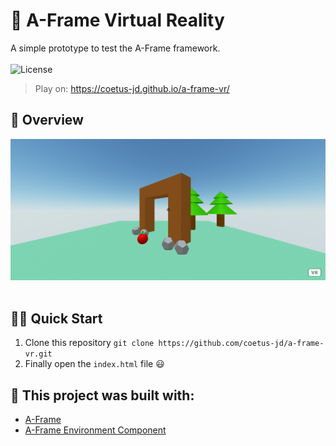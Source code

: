 # 🧊 A-Frame Virtual Reality

<p align="left">
A simple prototype to test the A-Frame framework.
  <br><br>
  <!-- License -->
  <a>
    <img alt="License" src="https://img.shields.io/badge/License-GPL--3.0-green?style=for-the-badge&labelColor=1C1E26&color=61ffca">
  </a>
</p>

> Play on: https://coetus-jd.github.io/a-frame-vr/

## :eyes: Overview
<p align="center">
  <img src="./docs/home.png" width="1000px" height="auto"/> <br/><br/>
</p>

## 🏄‍♂️ Quick Start
 1. Clone this repository `git clone https://github.com/coetus-jd/a-frame-vr.git`
 2. Finally open the `index.html` file 😃

## :bricks: This project was built with: 
- [A-Frame](https://aframe.io/)
- [A-Frame Environment Component](https://github.com/supermedium/aframe-environment-component)
